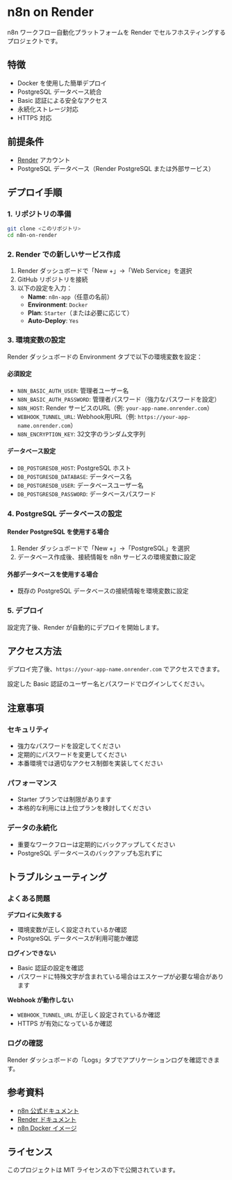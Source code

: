 # n8n on Render

n8n ワークフロー自動化プラットフォームを Render でセルフホスティングするプロジェクトです。

## 特徴

- Docker を使用した簡単デプロイ
- PostgreSQL データベース統合
- Basic 認証による安全なアクセス
- 永続化ストレージ対応
- HTTPS 対応

## 前提条件

- [Render](https://render.com) アカウント
- PostgreSQL データベース（Render PostgreSQL または外部サービス）

## デプロイ手順

### 1. リポジトリの準備

```bash
git clone <このリポジトリ>
cd n8n-on-render
```

### 2. Render での新しいサービス作成

1. Render ダッシュボードで「New +」→「Web Service」を選択
2. GitHub リポジトリを接続
3. 以下の設定を入力：
   - **Name**: `n8n-app`（任意の名前）
   - **Environment**: `Docker`
   - **Plan**: `Starter`（または必要に応じて）
   - **Auto-Deploy**: `Yes`

### 3. 環境変数の設定

Render ダッシュボードの Environment タブで以下の環境変数を設定：

#### 必須設定
- `N8N_BASIC_AUTH_USER`: 管理者ユーザー名
- `N8N_BASIC_AUTH_PASSWORD`: 管理者パスワード（強力なパスワードを設定）
- `N8N_HOST`: Render サービスのURL（例: `your-app-name.onrender.com`）
- `WEBHOOK_TUNNEL_URL`: Webhook用URL（例: `https://your-app-name.onrender.com`）
- `N8N_ENCRYPTION_KEY`: 32文字のランダム文字列

#### データベース設定
- `DB_POSTGRESDB_HOST`: PostgreSQL ホスト
- `DB_POSTGRESDB_DATABASE`: データベース名
- `DB_POSTGRESDB_USER`: データベースユーザー名
- `DB_POSTGRESDB_PASSWORD`: データベースパスワード

### 4. PostgreSQL データベースの設定

#### Render PostgreSQL を使用する場合
1. Render ダッシュボードで「New +」→「PostgreSQL」を選択
2. データベース作成後、接続情報を n8n サービスの環境変数に設定

#### 外部データベースを使用する場合
- 既存の PostgreSQL データベースの接続情報を環境変数に設定

### 5. デプロイ

設定完了後、Render が自動的にデプロイを開始します。

## アクセス方法

デプロイ完了後、`https://your-app-name.onrender.com` でアクセスできます。

設定した Basic 認証のユーザー名とパスワードでログインしてください。

## 注意事項

### セキュリティ
- 強力なパスワードを設定してください
- 定期的にパスワードを変更してください
- 本番環境では適切なアクセス制御を実装してください

### パフォーマンス
- Starter プランでは制限があります
- 本格的な利用には上位プランを検討してください

### データの永続化
- 重要なワークフローは定期的にバックアップしてください
- PostgreSQL データベースのバックアップも忘れずに

## トラブルシューティング

### よくある問題

**デプロイに失敗する**
- 環境変数が正しく設定されているか確認
- PostgreSQL データベースが利用可能か確認

**ログインできない**
- Basic 認証の設定を確認
- パスワードに特殊文字が含まれている場合はエスケープが必要な場合があります

**Webhook が動作しない**
- `WEBHOOK_TUNNEL_URL` が正しく設定されているか確認
- HTTPS が有効になっているか確認

### ログの確認

Render ダッシュボードの「Logs」タブでアプリケーションログを確認できます。

## 参考資料

- [n8n 公式ドキュメント](https://docs.n8n.io/)
- [Render ドキュメント](https://render.com/docs)
- [n8n Docker イメージ](https://hub.docker.com/r/n8nio/n8n)

## ライセンス

このプロジェクトは MIT ライセンスの下で公開されています。